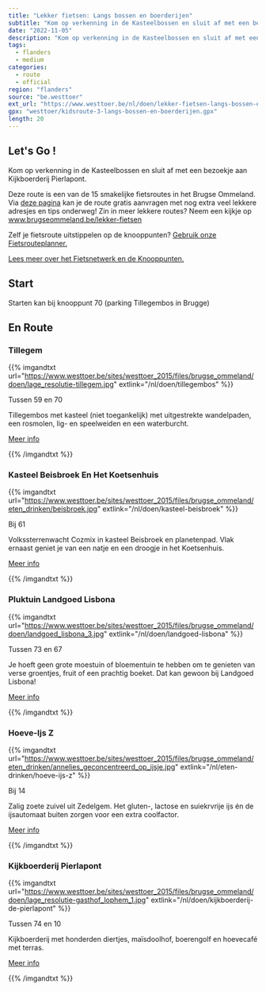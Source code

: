 ```yaml
---
title: "Lekker fietsen: Langs bossen en boerderijen"
subtitle: "Kom op verkenning in de Kasteelbossen en sluit af met een bezoekje aan Kijkboerderij Pierlapont"
date: "2022-11-05"
description: "Kom op verkenning in de Kasteelbossen en sluit af met een bezoekje aan Kijkboerderij Pierlapont" 
tags:
  - flanders
  - medium
categories: 
  - route
  - official
region: "flanders"
source: "be.westtoer"
ext_url: "https://www.westtoer.be/nl/doen/lekker-fietsen-langs-bossen-en-boerderijen"
gpx: "westtoer/kidsroute-3-langs-bossen-en-boerderijen.gpx"
length: 20
---
```


## Let's Go !

Kom op verkenning in de Kasteelbossen en sluit af met een bezoekje aan Kijkboerderij Pierlapont.

Deze route is een van de 15 smakelijke fietsroutes in het Brugse Ommeland. Via [deze pagina](https://www.westtoer.be/nl/langs-bossen-en-boerderijen) kan je de route gratis aanvragen met nog extra veel lekkere adresjes en tips onderweg! Zin in meer lekkere routes? Neem een kijkje op www.brugseommeland.be/lekker-fietsen 

Zelf je fietsroute uitstippelen op de knooppunten? [Gebruik onze Fietsrouteplanner.](https://www.westtoer.be/nl/fietsrouteplanner)

[Lees meer over het Fietsnetwerk en de Knooppunten.](https://www.westtoer.be/nl/inspiratie/fietsnetwerk)

## Start 

Starten kan bij knooppunt 70 (parking Tillegembos in Brugge) 

## En Route

### Tillegem

{{% imgandtxt url="https://www.westtoer.be/sites/westtoer_2015/files/brugse_ommeland/doen/lage_resolutie-tillegem.jpg" extlink="/nl/doen/tillegembos" %}}

Tussen 59 en 70

Tillegembos met kasteel (niet toegankelijk) met uitgestrekte wandelpaden, een rosmolen, lig- en speelweiden en een waterburcht.

[Meer info](https://www.westtoer.be/nl/doen/tillegembos)

{{% /imgandtxt %}}

### Kasteel Beisbroek En Het Koetsenhuis

{{% imgandtxt url="https://www.westtoer.be/sites/westtoer_2015/files/brugse_ommeland/eten_drinken/beisbroek.jpg" extlink="/nl/doen/kasteel-beisbroek" %}}

Bij 61

Volkssterrenwacht Cozmix in kasteel Beisbroek en planetenpad. Vlak ernaast geniet je van een natje en een droogje in het Koetsenhuis.

[Meer info](https://www.westtoer.be/nl/doen/kasteel-beisbroek)

{{% /imgandtxt %}}

### Pluktuin Landgoed Lisbona

{{% imgandtxt url="https://www.westtoer.be/sites/westtoer_2015/files/brugse_ommeland/doen/landgoed_lisbona_3.jpg" extlink="/nl/doen/landgoed-lisbona" %}}

Tussen 73 en 67

Je hoeft geen grote moestuin of bloementuin te hebben om te genieten van verse groentjes, fruit of een prachtig boeket. Dat kan gewoon bij Landgoed Lisbona!

[Meer info](https://www.westtoer.be/nl/doen/landgoed-lisbona)

{{% /imgandtxt %}}

### Hoeve-Ijs Z

{{% imgandtxt url="https://www.westtoer.be/sites/westtoer_2015/files/brugse_ommeland/eten_drinken/annelies_geconcentreerd_op_ijsje.jpg" extlink="/nl/eten-drinken/hoeve-ijs-z" %}}

Bij 14

Zalig zoete zuivel uit Zedelgem. Het gluten-, lactose en suiekrvrije ijs én de ijsautomaat buiten zorgen voor een extra coolfactor.

[Meer info](https://www.westtoer.be/nl/eten-drinken/hoeve-ijs-z)

{{% /imgandtxt %}}

### Kijkboerderij Pierlapont

{{% imgandtxt url="https://www.westtoer.be/sites/westtoer_2015/files/brugse_ommeland/doen/lage_resolutie-gasthof_lophem_1.jpg" extlink="/nl/doen/kijkboerderij-de-pierlapont" %}}

Tussen 74 en 10

Kijkboerderij met honderden diertjes, maïsdoolhof, boerengolf en hoevecafé met terras.

[Meer info](https://www.westtoer.be/nl/doen/kijkboerderij-de-pierlapont)

{{% /imgandtxt %}}
